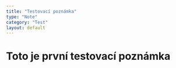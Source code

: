 ```yaml
---
title: "Testovací poznámka"
type: "Note"
category: "Test"
layout: default
---
```


# Toto je první testovací poznámka
